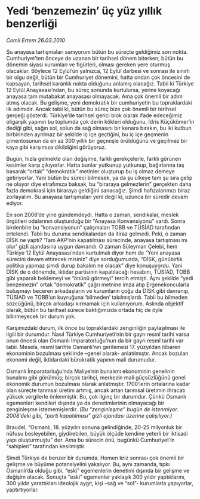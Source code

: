 # Yedi ‘benzemezin’ üç yüz yıllık benzerliği

*Cemil Ertem 26.03.2010*

<div class="yazi"><p>Şu anayasa tartışmaları sanıyorum bütün bu süreçte geldiğimiz son nokta. Cumhuriyet’ten önceye de uzanan bir tarihsel dönem biterken, bütün bu dönemin siyasi kurumları ve figürleri, olması gereken yere oturmuş olacaklar. Böylece 12 Eylül’ün yalnızca, 12 Eylül darbesi ve sonrası ile sınırlı bir olgu değil, bütün bir Cumhuriyet dönemini, hatta ondan çok öncesini de kapsayan, tarihsel karanlık nokta olduğunu anlamış olacağız. Tabii ki Türkiye 12 Eylül Anayasası’ndan, bu süreç sonunda kurtulursa, yerine koyacağı anayasa tam mutabakat anayasası olmayacak. Ama çok önemli bir adım atmış olacak. Bu gelişme, yeni demokratik bir cumhuriyetin bu topraklardaki ilk adımıdır. Ancak tabii ki, bütün bu süreç bize çok önemli bir tarihsel gerçeği gösterdi. Türkiye’de tarihsel gerici blok olarak ifade edeceğimiz oligarşik yapının bu toplumda çok derin kökleri olduğunu, İdris Küçükömer’in dediği gibi, sağın sol, solun da sağ olmasını bir kenara bırakın, bu iki kutbun birbirinden ayrılmaz bir şekilde iç içe geçtiğini, bu iç içe geçmenin çimentosunun da en az 300 yıllık bir geçmişle örüldüğünü ve geçilmez bir kaya gibi karşımıza dikildiğini görüyoruz.</p>
<p>Bugün, hızla gelmekte olan değişime, farklı gerekçelerle, farklı görünen kesimler karşı çıkıyorlar. Hatta bunlar yutkunup yutkunup, bağırlarına taş basarak “ortak” “demokratik” metinler oluşturup bu iş olmaz demeye getiriyorlar. Yani bütün bu süreci bilmesek, ya da şu ülkeye tam şu sıra gelip ne oluyor diye etrafımıza baksak, bu “biraraya gelmezlerin” gerçekten daha fazla demokrasi için biraraya geldiğini sanacağız. Şimdi hafızalarımızı biraz zorlayalım. Bu anayasa tartışmaları yeni değil ki, uzunca bir süredir devam ediyor. </p>
<p>En son 2008’de yine gündemdeydi. Hatta o zaman, sendikalar, meslek örgütleri odalarının oluşturduğu bir “Anayasa Konvansiyonu” vardı. Sonra birdenbire bu “konvansiyonun” çalışmaları TOBB ve TÜSİAD tarafından ertelendi. Tabii bu duruma sendikalardan da itiraz gelmedi. Peki, o zaman DİSK ne yaptı? ‘Tam AKP’nin kapatılması sürecinde, anayasa tartışması mı olur’ gizli ajandasına uygun davrandı. O zaman Süleyman Çelebi, hem Türkiye 12 Eylül Anayasası’ndan kurtulmalı diyor hem de “Yeni anayasa sürecini devam ettirecek misiniz” diye sorduğumuzda, “DİSK, günübirlik politika yapmaz şimdi durup bakalım ne olacak” diye konuşuyordu. Yani DİSK de o dönemde, iktidar partisinin kapatılacağı hesabını, TÜSİAD, TOBB gibi yaparak beklemeyi ve “önünü görmeyi” tercih etmişti. Aynı şekilde “yedi benzemezin” ortak “demokratik” çağrı metnine imza atıp Ergenekoncularla buluşmayı beceren arkadaşların ve kurumların çoğu da DİSK gibi davranıp, TÜSİAD ve TOBB’un kuyruğuna ‘bilmeden’ takılmışlardı. Tabii bu bilmeden sözcüğünü, birçok arkadaşı kırmamak için kullanıyorum. Aslında objektif olarak, bütün bu tarihsel sürece baktığımızda ortada hiç de öyle bilinmeyecek bir durum yok. </p>
<p>Karşımızdaki durum, ilk önce bu topraklardaki zenginliğin paylaşılması ile ilgili bir durumdur. Nasıl Türkiye Cumhuriyeti’nin bir gayrı resmî tarihi varsa onun öncesi olan Osmanlı İmparatorluğu’nun da bir gayrı resmî tarihi var tabii. Mesela, resmî tarihte Osmanlı’nın gerilemesi 17. yüzyıldan itibaren ekonominin bozulması şeklinde –genel olarak- anlatılmıştır. Ancak bozulan ekonomi değil, iktidardaki bürokratik yapının mali durumudur. </p>
<p>Osmanlı İmparatorluğu’nda Maliye’nin bunalımı ekonominin genelinin bunalımı gibi görülmüş; birçok tarihçi, merkezin mali güçsüzlüğünü genel ekonomik durumun bozulması olarak anlatmıştır. 1700’lerin ortalarına kadar olan süreçte tarımsal üretim artmış, ancak artan tarımsal üretimin ihracatı yüksek vergilerle önlenmiştir. Bu, çok ilginç bir durumdur. Çünkü Osmanlı egemenleri kendileri dışında ya da denetimlerinin olmayacağı bir zenginleşme istememişlerdir<i>. (Bu “zenginleşme” bugün de istenmiyor. 2008’deki gibi, “parti kapatılması” gizli ajandası üzerine çalışılıyor.)</i> </p>
<p>Braudel, “Osmanlı, 18. yüzyılın sonuna gelindiğinde, 20-25 milyonluk bir nüfusu besleyebilen, giydirebilen, büyük ölçüde kendine yeterli bir iktisadi yapı oluşturmuştu” der. Ama bu sürecin önü, bugünkü Cumhuriyet’in “sahipleri” tarafından kesilmiştir.</p>
<p>Şimdi Türkiye de benzer bir durumda. Hemen kriz sonrası çok önemli bir gelişme ve büyüme potansiyelini yakalıyor. Bu, aynı zamanda, tıpkı Osmanlı’da olduğu gibi, “eski” egemenlerin denetimi dışında bir gelişme ve değişim olacak. Sonuçta “eski” egemenler yaklaşık 300 yıldır yaptıklarını, 300 yıldır yarattıkları ideolojik aygıt, kişi –sağ ve “sol”- kurumlarla yapıyorlar, yaptırtıyorlar.</p></div>
